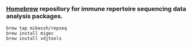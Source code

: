 ### [Homebrew](http://brew.sh) repository for immune repertoire sequencing data analysis packages.

```{bash}
brew tap mikessh/repseq
brew install migec
brew install vdjtools
```
